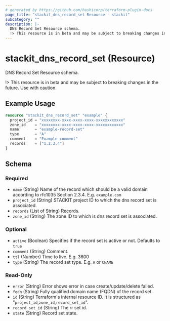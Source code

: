 ```yaml
---
# generated by https://github.com/hashicorp/terraform-plugin-docs
page_title: "stackit_dns_record_set Resource - stackit"
subcategory: ""
description: |-
  DNS Record Set Resource schema.
  !> This resource is in beta and may be subject to breaking changes in the future. Use with caution.
---
```


# stackit_dns_record_set (Resource)

DNS Record Set Resource schema.

!> This resource is in beta and may be subject to breaking changes in the future. Use with caution.

## Example Usage

```terraform
resource "stackit_dns_record_set" "example" {
  project_id = "xxxxxxxx-xxxx-xxxx-xxxx-xxxxxxxxxxxx"
  zone_id    = "xxxxxxxx-xxxx-xxxx-xxxx-xxxxxxxxxxxx"
  name       = "example-record-set"
  type       = "A"
  comment    = "Example comment"
  records    = ["1.2.3.4"]
}
```

<!-- schema generated by tfplugindocs -->
## Schema

### Required

- `name` (String) Name of the record which should be a valid domain according to rfc1035 Section 2.3.4. E.g. `example.com`
- `project_id` (String) STACKIT project ID to which the dns record set is associated.
- `records` (List of String) Records.
- `zone_id` (String) The zone ID to which is dns record set is associated.

### Optional

- `active` (Boolean) Specifies if the record set is active or not. Defaults to `true`
- `comment` (String) Comment.
- `ttl` (Number) Time to live. E.g. 3600
- `type` (String) The record set type. E.g. `A` or `CNAME`

### Read-Only

- `error` (String) Error shows error in case create/update/delete failed.
- `fqdn` (String) Fully qualified domain name (FQDN) of the record set.
- `id` (String) Terraform's internal resource ID. It is structured as "`project_id`,`zone_id`,`record_set_id`".
- `record_set_id` (String) The rr set id.
- `state` (String) Record set state.
